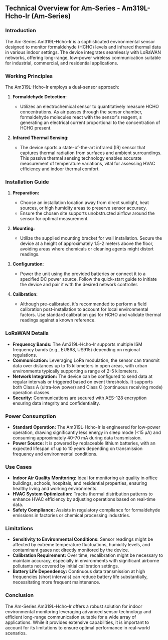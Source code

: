 ## Technical Overview for Am-Series - Am319L-Hcho-Ir (Am-Series)

### Introduction
The Am-Series Am319L-Hcho-Ir is a sophisticated environmental sensor designed to monitor formaldehyde (HCHO) levels and infrared thermal data in various indoor settings. The device integrates seamlessly with LoRaWAN networks, offering long-range, low-power wireless communication suitable for industrial, commercial, and residential applications.

### Working Principles
The Am319L-Hcho-Ir employs a dual-sensor approach:

1. **Formaldehyde Detection:**
   - Utilizes an electrochemical sensor to quantitatively measure HCHO concentrations. As air passes through the sensor chamber, formaldehyde molecules react with the sensor's reagent, s generating an electrical current proportional to the concentration of HCHO present.

2. **Infrared Thermal Sensing:**
   - The device sports a state-of-the-art infrared (IR) sensor that captures thermal radiation from surfaces and ambient surroundings. This passive thermal sensing technology enables accurate measurement of temperature variations, vital for assessing HVAC efficiency and indoor thermal comfort.

### Installation Guide
1. **Preparation:**
   - Choose an installation location away from direct sunlight, heat sources, or high humidity areas to preserve sensor accuracy.
   - Ensure the chosen site supports unobstructed airflow around the sensor for optimal measurement.

2. **Mounting:**
   - Utilize the supplied mounting bracket for wall installation. Secure the device at a height of approximately 1.5-2 meters above the floor, avoiding areas where chemicals or cleaning agents might distort readings.

3. **Configuration:**
   - Power the unit using the provided batteries or connect it to a specified DC power source. Follow the quick-start guide to initiate the device and pair it with the desired network controller.

4. **Calibration:**
   - Although pre-calibrated, it's recommended to perform a field calibration post-installation to account for local environmental factors. Use standard calibration gas for HCHO and validate thermal readings against a known reference.

### LoRaWAN Details
- **Frequency Bands:** The Am319L-Hcho-Ir supports multiple ISM frequency bands (e.g., EU868, US915) depending on regional regulations.
- **Communication:** Leveraging LoRa modulation, the sensor can transmit data over distances up to 15 kilometers in open areas, with urban environments typically supporting a range of 2-5 kilometers.
- **Network Integration:** The device can be configured to send data at regular intervals or triggered based on event thresholds. It supports both Class A (ultra-low power) and Class C (continuous receiving mode) operation classes.
- **Security:** Communications are secured with AES-128 encryption ensuring data integrity and confidentiality.

### Power Consumption
- **Standard Operation:** The Am319L-Hcho-Ir is engineered for low-power operation, drawing significantly less energy in sleep mode (<15 µA) and consuming approximately 40-70 mA during data transmission.
- **Power Source:** It is powered by replaceable lithium batteries, with an expected lifespan of up to 10 years depending on transmission frequency and environmental conditions.

### Use Cases
- **Indoor Air Quality Monitoring:** Ideal for monitoring air quality in office buildings, schools, hospitals, and residential properties, ensuring healthy living and working environments.
- **HVAC System Optimization:** Tracks thermal distribution patterns to enhance HVAC efficiency by adjusting operations based on real-time data.
- **Safety Compliance:** Assists in regulatory compliance for formaldehyde emissions in factories or chemical processing industries.

### Limitations
- **Sensitivity to Environmental Conditions:** Sensor readings might be affected by extreme temperature fluctuations, humidity levels, and contaminant gases not directly monitored by the device.
- **Calibration Requirement:** Over time, recalibration might be necessary to maintain accuracy, especially in environments with significant airborne pollutants not covered by initial calibration settings.
- **Battery Life Dependency:** Continuous data transmission at high frequencies (short intervals) can reduce battery life substantially, necessitating more frequent maintenance.

### Conclusion
The Am-Series Am319L-Hcho-Ir offers a robust solution for indoor environmental monitoring leveraging advanced sensor technology and efficient long-range communication suitable for a wide array of applications. While it provides extensive capabilities, it is important to account for its limitations to ensure optimal performance in real-world scenarios.